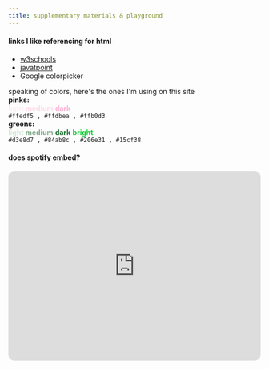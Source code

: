 ```yaml
---
title: supplementary materials & playground
---
```

#### links I like referencing for html
- [w3schools](https://www.w3schools.com/html/html_styles.asp)
- [javatpoint](https://www.javatpoint.com/html-tutorial)
- Google colorpicker

speaking of colors, here's the ones I'm using on this site <br>
<b>pinks:</b> <br>
<b style="color:#ffedf5">light</b> <b style="color:#ffdbea">medium</b> <b style="color:#ffb0d3">dark</b> <br>
`#ffedf5 , #ffdbea , #ffb0d3` <br>
<b>greens:</b> <br>
<b style="color:#d3e8d7">light</b> <b style="color:#84ab8c">medium</b> <b style="color:#206e31">dark</b> <b style="color:#15cf38 ">bright</b> <br>
`#d3e8d7 , #84ab8c , #206e31 , #15cf38` <br>


#### does spotify embed?
<iframe style="border-radius:12px" src="https://open.spotify.com/embed/track/0Zzh79jmoTjaSe9DLAEzSS?utm_source=generator" width="100%" height="380" frameBorder="0" allowfullscreen="" allow="autoplay; clipboard-write; encrypted-media; fullscreen; picture-in-picture"></iframe>
